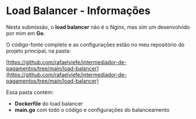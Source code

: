 # Load Balancer - Informações

Nesta submissão, o **load balancer** não é o Nginx, mas sim um desenvolvido por mim em **Go**.

O código-fonte completo e as configurações estão no meu repositório do projeto principal, na pasta:

[https://github.com/rafaelviefe/intermediador-de-pagamentos/tree/main/load-balancer](https://github.com/rafaelviefe/intermediador-de-pagamentos/tree/main/load-balancer)

Essa pasta contém:

* **Dockerfile** do load balancer
* **main.go** com todo o código e configurações do balanceamento